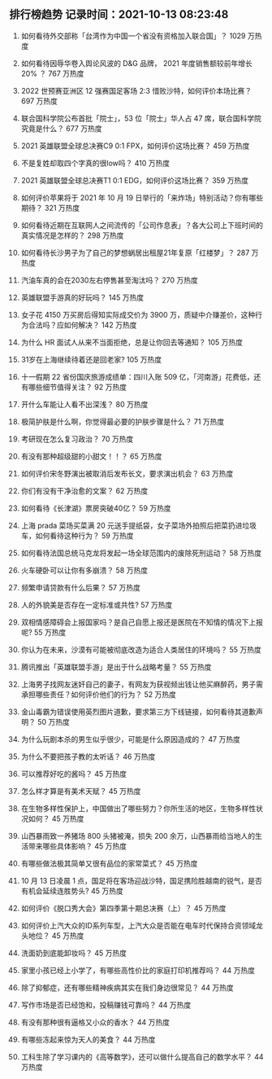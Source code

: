 
## 排行榜趋势 记录时间：2021-10-13 08:23:48
  
  1. 如何看待外交部称「台湾作为中国一个省没有资格加入联合国」？ 1029 万热度
    
  2. 如何看待因辱华卷入舆论风波的 D&G 品牌， 2021 年度销售额较前年增长 20% ？ 767 万热度
    
  3. 2022 世预赛亚洲区 12 强赛国足客场 2:3 惜败沙特，如何评价本场比赛？ 697 万热度
    
  4. 联合国科学院公布首批「院士」，53 位「院士」华人占 47 席，联合国科学院究竟是什么？ 677 万热度
    
  5. 2021 英雄联盟全球总决赛C9 0:1 FPX，如何评价这场比赛？ 459 万热度
    
  6. 不是复姓却取四个字真的很low吗？ 410 万热度
    
  7. 2021 英雄联盟全球总决赛T1 0:1 EDG，如何评价这场比赛？ 359 万热度
    
  8. 如何评价苹果将于 2021 年 10 月 19 日举行的「来炸场」特别活动？你有哪些期待？ 321 万热度
    
  9. 如何看待近期在互联网人之间流传的「公司作息表」？各大公司上下班时间的真实情况是怎样的？ 298 万热度
    
  10. 如何看待长沙男子为了自己的梦想蜗居出租屋21年复原「红楼梦」？ 287 万热度
    
  11. 汽油车真的会在2030左右停售甚至淘汰吗？ 270 万热度
    
  12. 英雄联盟手游真的好玩吗？ 145 万热度
    
  13. 女子花 4150 万买房后得知实际成交价为 3900 万，质疑中介赚差价，这种行为合法吗？应如何解决？ 142 万热度
    
  14. 为什么 HR 面试人从来不当面拒绝，总是让你回去等通知？ 105 万热度
    
  15. 31岁在上海继续待着还是回老家? 105 万热度
    
  16. 十一假期 22 省份国庆旅游成绩单：四川入账 509 亿，「河南游」花费低，还有哪些细节值得关注？ 92 万热度
    
  17. 开什么车能让人看不出深浅？ 80 万热度
    
  18. 极简护肤是什么啊，你觉得最必要的护肤步骤是什么？ 71 万热度
    
  19. 考研现在怎么复习政治？ 70 万热度
    
  20. 有没有那种超级甜的小甜文！！？ 65 万热度
    
  21. 如何评价宋冬野演出被取消后发布长文，要求演出机会？ 63 万热度
    
  22. 你们有没有干净治愈的文案？ 62 万热度
    
  23. 如何看待《长津湖》票房突破40亿？ 59 万热度
    
  24. 上海 prada 菜场买菜满 20 元送手提纸袋，女子菜场外拍照后把菜扔进垃圾车，如何看待这种行为？ 59 万热度
    
  25. 如何看待法国总统马克龙将发起一场全球范围内的废除死刑运动？ 58 万热度
    
  26. 火车硬卧可以让你有多崩溃？ 58 万热度
    
  27. 频繁申请贷款有什么后果？ 57 万热度
    
  28. 人的外貌美是否存在一定标准或共性? 57 万热度
    
  29. 双相情感障碍会上报国家吗？是自己自愿上报还是医院在不知情的情况下上报呢? 55 万热度
    
  30. 你认为在未来，沙漠有可能被彻底改造为适合人类居住的环境吗？ 55 万热度
    
  31. 腾讯推出「英雄联盟手游」是出于什么战略考量？ 55 万热度
    
  32. 上海男子找网友迷奸自己的妻子，有网友为获视频出钱让他买麻醉药，男子需承担哪些责任？如何评价他们的行为？ 52 万热度
    
  33. 金山毒霸为错误使用英烈图片道歉，要求第三方下线链接，如何看待其道歉声明？ 50 万热度
    
  34. 为什么玩剧本杀的男生似乎很少，可能是什么原因造成的？ 47 万热度
    
  35. 为什么不要把孩子教的太听话？ 46 万热度
    
  36. 可以推荐好吃的酱吗？ 45 万热度
    
  37. 怎么样才算是有美术天赋？ 45 万热度
    
  38. 在生物多样性保护上，中国做出了哪些努力？你所生活的地区，生物多样性状况如何？ 45 万热度
    
  39. 山西暴雨致一养猪场 800 头猪被淹，损失 200 余万，山西暴雨给当地人的生活带来哪些具体影响？ 45 万热度
    
  40. 有哪些做法极其简单又很有品位的家常菜式？ 45 万热度
    
  41. 10 月 13 日凌晨 1 点，国足将在客场迎战沙特，国足携险胜越南的锐气，是否有机会延续连胜势头? 45 万热度
    
  42. 如何评价《脱口秀大会》第四季第十期总决赛（上）？ 45 万热度
    
  43. 如何评价上汽大众的ID系列车型，上汽大众是否能在电车时代保持合资领域龙头地位？ 45 万热度
    
  44. 洗面奶到底能卸妆吗？ 45 万热度
    
  45. 家里小孩已经上小学了，有哪些高性价比的家庭打印机推荐吗？ 44 万热度
    
  46. 除了抑郁症，还有哪些精神疾病其实在我们身边很常见？ 44 万热度
    
  47. 写作市场是否已经饱和，投稿赚钱可靠吗？ 44 万热度
    
  48. 有没有那种很有逼格又小众的香水？ 44 万热度
    
  49. 有哪些冻起来惊为天人的美食？ 44 万热度
    
  50. 工科生除了学习课内的《高等数学》，还可以做什么提高自己的数学水平？ 44 万热度
    